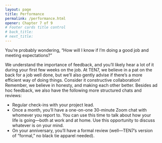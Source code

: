 ```yaml
---
layout: page
title: Performance
permalink: /performance.html
opener: Chapter 7 of 9
# Footer cards title control
# back_title:
# next_title: 
---
```



You’re probably wondering, “How will I know if I’m doing a good job and meeting expectations?”

We understand the importance of feedback, and you’ll likely hear a lot of it during your first few weeks on the job. At TEN7, we believe in a pat on the back for a job well done, but we’ll also gently advise if there’s a more efficient way of doing things. Consider it constructive collaboration! Remember, we believe in honesty, and making each other better. Besides ad hoc feedback, we also have the following more structured chats and reviews:

* Regular check-ins with your project lead.
* Once a month, you’ll have a one-on-one 30-minute Zoom chat with whomever you report to. You can use this time to talk about how your life is going—both at work and at home. Use this opportunity to discuss whatever is on your mind.
* On your anniversary, you’ll have a formal review (well—TEN7’s version of “formal,” no black tie apparel needed).
